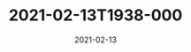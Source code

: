 ---
date: 2021-02-13
title: 2021-02-13T1938-000
hero: 2021/2021-02-13T1938-000.jpeg

# briefly describe the image…
alt: ''

# insert the closed caption text after the three-dash break…
# (include line-breaks, punctuation, and capitalization)
---